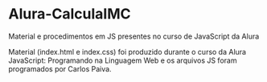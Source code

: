 # Alura-CalculaIMC
Material e procedimentos em JS presentes no curso de JavaScript da Alura

Material (index.html e index.css) foi produzido durante o curso da Alura JavaScript: Programando na Linguagem Web e os arquivos JS foram programados por Carlos Paiva.
